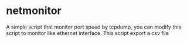 # netmonitor
A simple script that monitor port speed by tcpdump, you can modify this script to monitor like ethernet interface. This script export a csv file
